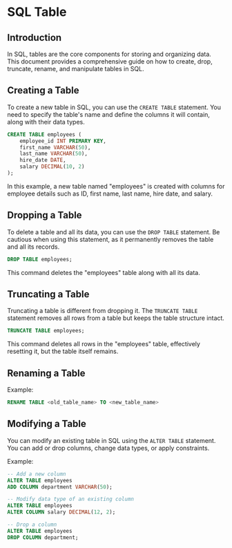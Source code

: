 # SQL Table

## Introduction

In SQL, tables are the core components for storing and organizing data. This document provides a comprehensive guide on how to create, drop, truncate, rename, and manipulate tables in SQL.

## Creating a Table

To create a new table in SQL, you can use the `CREATE TABLE` statement. You need to specify the table's name and define the columns it will contain, along with their data types.

```sql
CREATE TABLE employees (
    employee_id INT PRIMARY KEY,
    first_name VARCHAR(50),
    last_name VARCHAR(50),
    hire_date DATE,
    salary DECIMAL(10, 2)
);
```

In this example, a new table named "employees" is created with columns for employee details such as ID, first name, last name, hire date, and salary.

## Dropping a Table

To delete a table and all its data, you can use the `DROP TABLE` statement. Be cautious when using this statement, as it permanently removes the table and all its records.

```sql
DROP TABLE employees;
```

This command deletes the "employees" table along with all its data.

## Truncating a Table

Truncating a table is different from dropping it. The `TRUNCATE TABLE` statement removes all rows from a table but keeps the table structure intact.

```sql
TRUNCATE TABLE employees;
```

This command deletes all rows in the "employees" table, effectively resetting it, but the table itself remains.

## Renaming a Table

Example:

```sql
RENAME TABLE <old_table_name> TO <new_table_name>
```

## Modifying a Table

You can modify an existing table in SQL using the `ALTER TABLE` statement. You can add or drop columns, change data types, or apply constraints.

Example:

```sql
-- Add a new column
ALTER TABLE employees
ADD COLUMN department VARCHAR(50);

-- Modify data type of an existing column
ALTER TABLE employees
ALTER COLUMN salary DECIMAL(12, 2);

-- Drop a column
ALTER TABLE employees
DROP COLUMN department;
```
